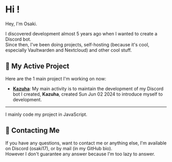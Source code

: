 # Hi !

Hey, I'm Osaki. 

I discovered development almost 5 years ago when I wanted to create a Discord bot.  
Since then, I've been doing projects, self-hosting (because it's cool, especially Vaultwarden and Nextcloud) and other cool stuff.

## 📁 My Active Project

Here are the 1 main project I'm working on now:

- [**Kazuha**](): My main activity is to maintain the development of my Discord bot I created, **Kazuha**, created Sun Jun 02 2024 to introduce myself to development.

---

I mainly code my project in JavaScript.

## 📱 Contacting Me

If you have any questions, want to contact me or anything else, I'm available on Discord (osaki17), or by mail (in my GitHub bio).  
However I don't guarantee any answer because I'm too lazy to answer.
